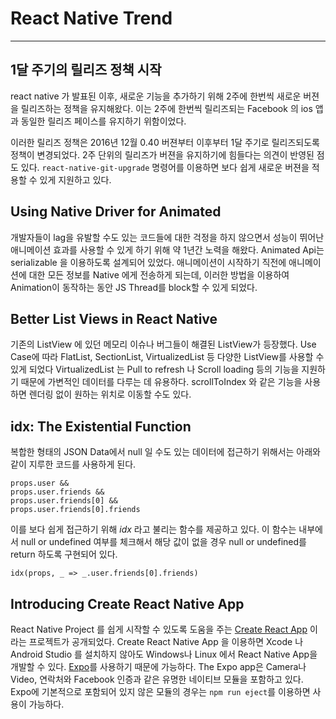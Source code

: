 # React Native Trend

-----------
## 1달 주기의 릴리즈 정책 시작

react native 가 발표된 이후, 새로운 기능을 추가하기 위해 2주에 한번씩 새로운 버젼을 릴리즈하는 정책을 유지해왔다. 이는 2주에 한번씩 릴리즈되는
Facebook 의 ios 앱과 동일한 릴리즈 페이스를 유지하기 위함이었다.

이러한 릴리즈 정책은 2016년 12월 0.40 버젼부터 이후부터 1달 주기로 릴리즈되도록 정책이 변경되었다. 2주 단위의 릴리즈가 버젼을 유지하기에 힘들다는 의견이 반영된 점도 있다.
`react-native-git-upgrade` 명령어를 이용하면 보다 쉽게 새로운 버젼을 적용할 수 있게 지원하고 있다.

## Using Native Driver for Animated

개발자들이 lag을 유발할 수도 있는 코드들에 대한 걱정을 하지 않으면서 성능이 뛰어난 애니메이션 효과를 사용할 수 있게 하기 위해 약 1년간 노력을 해왔다.
Animated Api는 serializable 을 이용하도록 설계되어 있었다. 애니메이션이 시작하기 직전에 애니메이션에 대한 모든 정보를 Native 에게 전송하게 되는데, 이러한 방법을 이용하여 Animation이 동작하는 동안 JS Thread를 block할 수 있게 되었다.

## Better List Views in React Native

기존의 ListView 에 있던 메모리 이슈나 버그들이 해결된 ListView가 등장했다. Use Case에 따라 FlatList, SectionList, VirtualizedList 등 다양한 ListView를 사용할 수 있게 되었다
VirtualizedList 는 Pull to refresh 나 Scroll loading 등의 기능을 지원하기 때문에  가변적인 데이터를 다루는 데 유용하다. scrollToIndex 와 같은 기능을 사용하면 렌더링 없이 원하는 위치로 이동할 수도 있다.

## idx: The Existential Function

복합한 형태의 JSON Data에서 null 일 수도 있는 데이터에 접근하기 위해서는 아래와 같이 지루한 코드를 사용하게 된다.

```
props.user &&
props.user.friends &&
props.user.friends[0] &&
props.user.friends[0].friends
```

이를 보다 쉽게 접근하기 위해 *idx* 라고 불리는 함수를 제공하고 있다. 이 함수는 내부에서 null or  undefined 여부를 체크해서 해당 값이 없을 경우 null or undefined를 return 하도록 구현되어 있다.

```
idx(props, _ => _.user.friends[0].friends)
```

## Introducing Create React Native App

React Native Project 를 쉽게 시작할 수 있도록 도움을 주는 [Create React App](https://github.com/react-community/create-react-native-app) 이라는 프로젝트가 공개되었다. Create React Native App 을 이용하면 Xcode 나 Android Studio 를 설치하지 않아도 Windows나 Linux 에서 React Native App을 개발할 수 있다. [Expo](https://expo.io/)를 사용하기 때문에 가능하다. The Expo app은 Camera나 Video, 연락처와 Facebook 인증과 같은 유명한 네이티브 모듈을 포함하고 있다. Expo에 기본적으로 포함되어 있지 않은 모듈의 경우는 `npm run eject`를 이용하면 사용이 가능하다.
